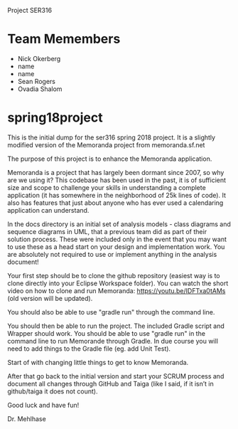 Project SER316

# Team Memembers
- Nick Okerberg
- name
- name
- Sean Rogers
- Ovadia Shalom

# spring18project
This is the initial dump for the ser316 spring 2018 project. It is a slightly modified version of the Memoranda project from memoranda.sf.net

The purpose of this project is to enhance the Memoranda application.

Memoranda is a project that has largely been dormant since 2007, so why are we using it? This codebase has been used in the past, it is of sufficient size and scope to challenge your skills in understanding a complete application (it has somewhere in the neighborhood of 25k lines of code). It also has features that just about anyone who has ever used a calendaring application can understand. 

In the docs directory is an initial set of analysis models - class diagrams and sequence diagrams in UML, that a previous team did as part of their solution process. These were included only in the event that you may want to use these as a head start on your design and implementation work. You are absolutely not required to use or implement anything in the analysis document!

Your first step should be to clone the github repository (easiest way is to clone directly into your Eclipse Workspace folder). You can watch the short video on how to clone and run Memoranda: https://youtu.be/IDFTxa0tAMs (old version will be updated).

You should also be able to use "gradle run" through the command line.

You should then be able to run the project. The included Gradle script and Wrapper should work. You should be able to use "gradle run" in the command line to run Memorande through Gradle. In due course you will need to add things to the Gradle file (eg. add Unit Test).

Start of with changing little things to get to know Memoranda. 

After that go back to the initial version and start your SCRUM process and document all changes through GitHub and Taiga (like I said, if it isn’t in github/taiga it does not count).

Good luck and have fun!

Dr. Mehlhase
